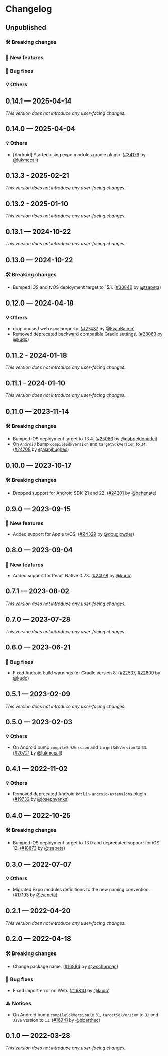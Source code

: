# Changelog

## Unpublished

### 🛠 Breaking changes

### 🎉 New features

### 🐛 Bug fixes

### 💡 Others

## 0.14.1 — 2025-04-14

_This version does not introduce any user-facing changes._

## 0.14.0 — 2025-04-04

### 💡 Others

- [Android] Started using expo modules gradle plugin. ([#34176](https://github.com/expo/expo/pull/34176) by [@lukmccall](https://github.com/lukmccall))

## 0.13.3 - 2025-02-21

_This version does not introduce any user-facing changes._

## 0.13.2 - 2025-01-10

_This version does not introduce any user-facing changes._

## 0.13.1 — 2024-10-22

_This version does not introduce any user-facing changes._

## 0.13.0 — 2024-10-22

### 🛠 Breaking changes

- Bumped iOS and tvOS deployment target to 15.1. ([#30840](https://github.com/expo/expo/pull/30840) by [@tsapeta](https://github.com/tsapeta))

## 0.12.0 — 2024-04-18

### 💡 Others

- drop unused web `name` property. ([#27437](https://github.com/expo/expo/pull/27437) by [@EvanBacon](https://github.com/EvanBacon))
- Removed deprecated backward compatible Gradle settings. ([#28083](https://github.com/expo/expo/pull/28083) by [@kudo](https://github.com/kudo))

## 0.11.2 - 2024-01-18

_This version does not introduce any user-facing changes._

## 0.11.1 - 2024-01-10

_This version does not introduce any user-facing changes._

## 0.11.0 — 2023-11-14

### 🛠 Breaking changes

- Bumped iOS deployment target to 13.4. ([#25063](https://github.com/expo/expo/pull/25063) by [@gabrieldonadel](https://github.com/gabrieldonadel))
- On `Android` bump `compileSdkVersion` and `targetSdkVersion` to `34`. ([#24708](https://github.com/expo/expo/pull/24708) by [@alanjhughes](https://github.com/alanjhughes))

## 0.10.0 — 2023-10-17

### 🛠 Breaking changes

- Dropped support for Android SDK 21 and 22. ([#24201](https://github.com/expo/expo/pull/24201) by [@behenate](https://github.com/behenate))

## 0.9.0 — 2023-09-15

### 🎉 New features

- Added support for Apple tvOS. ([#24329](https://github.com/expo/expo/pull/24329) by [@douglowder](https://github.com/douglowder))

## 0.8.0 — 2023-09-04

### 🎉 New features

- Added support for React Native 0.73. ([#24018](https://github.com/expo/expo/pull/24018) by [@kudo](https://github.com/kudo))

## 0.7.1 — 2023-08-02

_This version does not introduce any user-facing changes._

## 0.7.0 — 2023-07-28

_This version does not introduce any user-facing changes._

## 0.6.0 — 2023-06-21

### 🐛 Bug fixes

- Fixed Android build warnings for Gradle version 8. ([#22537](https://github.com/expo/expo/pull/22537), [#22609](https://github.com/expo/expo/pull/22609) by [@kudo](https://github.com/kudo))

## 0.5.1 — 2023-02-09

_This version does not introduce any user-facing changes._

## 0.5.0 — 2023-02-03

### 💡 Others

- On Android bump `compileSdkVersion` and `targetSdkVersion` to `33`. ([#20721](https://github.com/expo/expo/pull/20721) by [@lukmccall](https://github.com/lukmccall))

## 0.4.1 — 2022-11-02

### 💡 Others

- Removed deprecated Android `kotlin-android-extensions` plugin ([#19732](https://github.com/expo/expo/pull/19732) by [@josephyanks](https://github.com/josephyanks))

## 0.4.0 — 2022-10-25

### 🛠 Breaking changes

- Bumped iOS deployment target to 13.0 and deprecated support for iOS 12. ([#18873](https://github.com/expo/expo/pull/18873) by [@tsapeta](https://github.com/tsapeta))

## 0.3.0 — 2022-07-07

### 💡 Others

- Migrated Expo modules definitions to the new naming convention. ([#17193](https://github.com/expo/expo/pull/17193) by [@tsapeta](https://github.com/tsapeta))

## 0.2.1 — 2022-04-20

_This version does not introduce any user-facing changes._

## 0.2.0 — 2022-04-18

### 🛠 Breaking changes

- Change package name. ([#16884](https://github.com/expo/expo/pull/16884) by [@wschurman](https://github.com/wschurman))

### 🐛 Bug fixes

- Fixed import error on Web. ([#16810](https://github.com/expo/expo/pull/16810) by [@kudo](https://github.com/kudo))

### ⚠️ Notices

- On Android bump `compileSdkVersion` to `31`, `targetSdkVersion` to `31` and `Java` version to `11`. ([#16941](https://github.com/expo/expo/pull/16941) by [@bbarthec](https://github.com/bbarthec))

## 0.1.0 — 2022-03-28

_This version does not introduce any user-facing changes._
